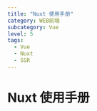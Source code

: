 ```yaml
---
title: "Nuxt 使用手册"
category: WEB前端
subcategory: Vue
level: 5
tags:
  - Vue
  - Nuxt
  - SSR
---
```


# Nuxt 使用手册

